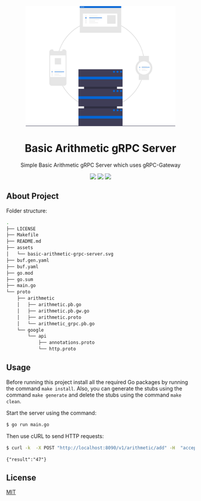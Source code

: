 <div align="center">
<img src="assets/basic-arithmetic-grpc-server.svg" width="400" />
<br />
<h1>Basic Arithmetic gRPC Server</h1>
<p>
Simple Basic Arithmetic gRPC Server which uses gRPC-Gateway
</p>
<a href="https://github.com/iamrajiv/basic-arithmetic-grpc-server/network/members"><img src="https://img.shields.io/github/forks/iamrajiv/basic-arithmetic-grpc-server?color=0366d6&style=for-the-badge" /></a>
<a href="https://github.com/iamrajiv/basic-arithmetic-grpc-server/stargazers"><img src="https://img.shields.io/github/stars/iamrajiv/basic-arithmetic-grpc-server?color=0366d6&style=for-the-badge" /></a>
<a href="https://github.com/iamrajiv/basic-arithmetic-grpc-server/blob/master/LICENSE"><img src="https://img.shields.io/github/license/iamrajiv/basic-arithmetic-grpc-server?color=0366d6&style=for-the-badge" /></a>
</div>

## About Project

Folder structure:

```sh
.
├── LICENSE
├── Makefile
├── README.md
├── assets
│   └── basic-arithmetic-grpc-server.svg
├── buf.gen.yaml
├── buf.yaml
├── go.mod
├── go.sum
├── main.go
└── proto
    ├── arithmetic
    │   ├── arithmetic.pb.go
    │   ├── arithmetic.pb.gw.go
    │   ├── arithmetic.proto
    │   └── arithmetic_grpc.pb.go
    └── google
        └── api
            ├── annotations.proto
            └── http.proto
```

## Usage

Before running this project install all the required Go packages by running the command `make install`. Also, you can generate the stubs using the command `make generate` and delete the stubs using the command `make clean`.

Start the server using the command:

```sh
$ go run main.go
```

Then use cURL to send HTTP requests:

```sh
$ curl -k  -X POST "http://localhost:8090/v1/arithmetic/add" -H  "accept: application/json" -H  "Content-Type: application/json" -d "{  \"a\": \"45\",  \"b\": \"2\"}"
```

```
{"result":"47"}
```

## License

[MIT](https://github.com/iamrajiv/basic-arithmetic-grpc-server/blob/master/LICENSE)
